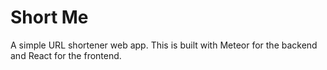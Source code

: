# Short Me
A simple URL shortener web app. This is built with Meteor for the backend and React for the frontend.
